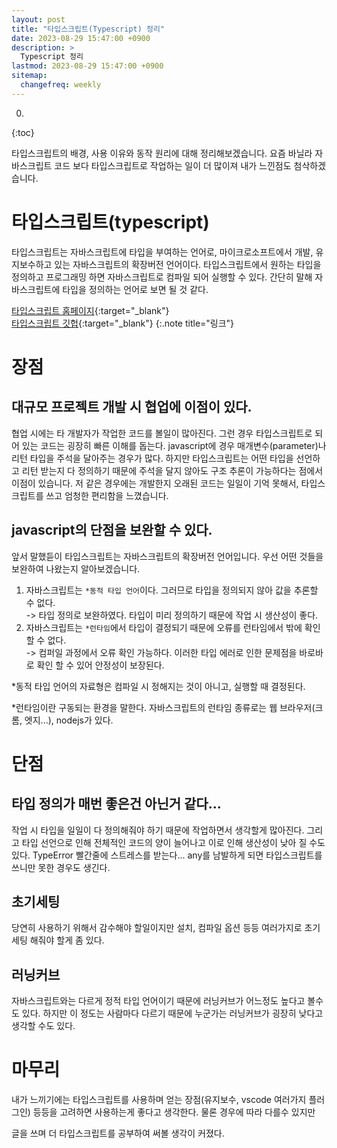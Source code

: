 ```yaml
---
layout: post
title: "타입스크립트(Typescript) 정리"
date: 2023-08-29 15:47:00 +0900
description: >
  Typescript 정리
lastmod: 2023-08-29 15:47:00 +0900
sitemap:
  changefreq: weekly
---
```


0. 
{:toc}

타입스크립트의 배경, 사용 이유와 동작 원리에 대해 정리해보겠습니다. 요즘 바닐라 자바스크립트 코드 보다 타입스크립트로 작업하는 일이 더 많이져 내가 느낀점도 첨삭하겠습니다.

# 타입스크립트(typescript)

타입스크립트는 자바스크립트에 타입을 부여하는 언어로, 마이크로소프트에서 개발, 유지보수하고 있는 자바스크립트의 확장버전 언어이다. 타입스크립트에서 원하는 타입을 정의하고 프로그래밍 하면 자바스크립트로 컴파일 되어 실행할 수 있다. 간단히 말해 자바스크립트에 타입을 정의하는 언어로 보면 될 것 같다.

[타입스크립트 홈페이지](https://www.typescriptlang.org/){:target="_blank"}<br/>
[타입스크립트 깃헙](https://github.com/Microsoft/TypeScript){:target="_blank"}
{:.note title="링크"}

# 장점

##  대규모 프로젝트 개발 시 협업에 이점이 있다.

협업 시에는 타 개발자가 작업한 코드를 볼일이 많아진다. 그런 경우 타입스크립트로 되어 있는 코드는 굉장히 빠른 이해를 돕는다. javascript에 경우 매개변수(parameter)나 리턴 타입을 주석을 달아주는 경우가 많다. 하지만 타입스크립트는 어떤 타입을 선언하고 리턴 받는지 다 정의하기 때문에 주석을 달지 않아도 구조 추론이 가능하다는 점에서 이점이 있습니다. 저 같은 경우에는 개발한지 오래된 코드는 일일이 기억 못해서, 타입스크립트를 쓰고 엄청한 편리함을 느꼈습니다.

## javascript의 단점을 보완할 수 있다.

앞서 말했듣이 타입스크립트는 자바스크립트의 확장버전 언어입니다. 우선 어떤 것들을 보완하여 나왔는지 알아보겠습니다. 

1. 자바스크립트는 `*동적 타입 언어`이다. 그러므로 타입을 정의되지 않아 값을 추론할 수 없다.<br/>
  -> 타입 정의로 보완하였다. 타입이 미리 정의하기 때문에 작업 시 생산성이 좋다.
2. 자바스크립트는 `*런타임`에서 타입이 결정되기 때문에 오류를 런타임에서 밖에 확인 할 수 없다. <br/>
  -> 컴퍼일 과정에서 오류 확인 가능하다. 이러한 타입 에러로 인한 문제점을 바로바로 확인 할 수 있어 안정성이 보장된다.

*동적 타입 언어의 자료형은 컴파일 시 정해지는 것이 아니고, 실행할 때 결정된다.

*런타임이란 구동되는 환경을 말한다. 자바스크립트의 런타임 종류로는 웹 브라우저(크롬, 엣지...), nodejs가 있다.

# 단점

## 타입 정의가 매번 좋은건 아닌거 같다...

작업 시 타입을 일일이 다 정의해줘야 하기 때문에 작업하면서 생각할게 많아진다. 그리고 타입 선언으로 인해 전체적인 코드의 양이 늘어나고 이로 인해 생산성이 낮아 질 수도 있다.
TypeError 빨간줄에 스트레스를 받는다... any를 남발하게 되면 타입스크립트를 쓰니만 못한 경우도 생긴다.

## 초기세팅

당연히 사용하기 위해서 감수해야 할일이지만 설치, 컴파일 옵션 등등 여러가지로 초기세팅 해줘야 할게 좀 있다.

## 러닝커브

자바스크립트와는 다르게 정적 타입 언어이기 때문에 러닝커브가 어느정도 높다고 볼수도 있다. 하지만 이 정도는 사람마다 다르기 때문에 누군가는 러닝커브가 굉장히 낮다고 생각할 수도 있다. 

# 마무리 

내가 느끼기에는 타입스크립트를 사용하며 얻는 장점(유지보수, vscode 여러가지 플러그인) 등등을 고려하면 사용하는게 좋다고 생각한다. 물론 경우에 따라 다를수 있지만 

글을 쓰며 더 타입스크립트를 공부하여 써볼 생각이 커졌다. 
